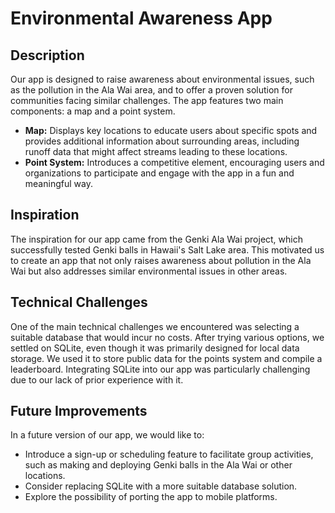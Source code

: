 # Environmental Awareness App

## Description

Our app is designed to raise awareness about environmental issues, such as the pollution in the Ala Wai area, and to offer a proven solution for communities facing similar challenges. The app features two main components: a map and a point system.

- **Map:** Displays key locations to educate users about specific spots and provides additional information about surrounding areas, including runoff data that might affect streams leading to these locations.
- **Point System:** Introduces a competitive element, encouraging users and organizations to participate and engage with the app in a fun and meaningful way.

## Inspiration

The inspiration for our app came from the Genki Ala Wai project, which successfully tested Genki balls in Hawaii's Salt Lake area. This motivated us to create an app that not only raises awareness about pollution in the Ala Wai but also addresses similar environmental issues in other areas.

## Technical Challenges

One of the main technical challenges we encountered was selecting a suitable database that would incur no costs. After trying various options, we settled on SQLite, even though it was primarily designed for local data storage. We used it to store public data for the points system and compile a leaderboard. Integrating SQLite into our app was particularly challenging due to our lack of prior experience with it.

## Future Improvements

In a future version of our app, we would like to:
- Introduce a sign-up or scheduling feature to facilitate group activities, such as making and deploying Genki balls in the Ala Wai or other locations.
- Consider replacing SQLite with a more suitable database solution.
- Explore the possibility of porting the app to mobile platforms.
